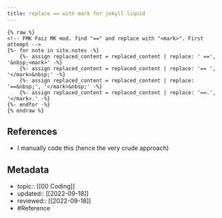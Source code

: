 ```yaml
---
title: replace == with mark for jekyll liquid
---
```


```liquid
{% raw %}
<!-- FMK Faiz MK mod. find "==" and replace with "<mark>". First attempt -->
{%- for note in site.notes -%}
	{%- assign replaced_content = replaced_content | replace: ' ==', '&nbsp;<mark>' -%}
	{%- assign replaced_content = replaced_content | replace: '== ', '</mark>&nbsp;' -%}
	{%- assign replaced_content = replaced_content | replace: '==&nbsp;', '</mark>&nbsp;' -%}
	{%- assign replaced_content = replaced_content | replace: '==.', '</mark>.' -%}
{%- endfor -%}
{% endraw %}
```

## References
- I manually code this (hence the very crude approach)

## Metadata
- topic:: [[00 Coding]]
- updated:: [[2022-09-18]]
- reviewed:: [[2022-09-18]]
- #Reference 
